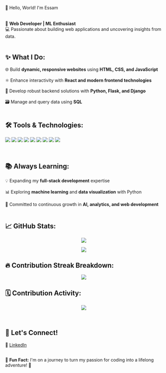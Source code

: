 👋 Hello, World! I'm Essam  
<br>  
🌟 **Web Developer | ML Enthusiast**  
💻 Passionate about building web applications and uncovering insights from data.  
<br>  

## ✨ What I Do:  
🌐 Build **dynamic, responsive websites** using **HTML, CSS, and JavaScript**  <br>  
⚛️ Enhance interactivity with **React and modern frontend technologies**  <br>  
🐍 Develop robust backend solutions with **Python, Flask, and Django**  <br>  
🗃️ Manage and query data using **SQL**  
<br>  

## 🛠️ Tools & Technologies:
<p align="left">
  <img src="https://img.shields.io/badge/Python-3776AB?style=for-the-badge&logo=python&logoColor=white"/>
  <img src="https://img.shields.io/badge/Flask-000000?style=for-the-badge&logo=flask&logoColor=white"/>
  <img src="https://img.shields.io/badge/Django-092E20?style=for-the-badge&logo=django&logoColor=white"/>
  <img src="https://img.shields.io/badge/HTML5-E34F26?style=for-the-badge&logo=html5&logoColor=white"/>
  <img src="https://img.shields.io/badge/CSS3-1572B6?style=for-the-badge&logo=css3&logoColor=white"/>
  <img src="https://img.shields.io/badge/JavaScript-F7DF1E?style=for-the-badge&logo=javascript&logoColor=black"/>
  <img src="https://img.shields.io/badge/React-20232A?style=for-the-badge&logo=react&logoColor=61DAFB"/>
  <img src="https://img.shields.io/badge/SQL-003B57?style=for-the-badge&logo=postgresql&logoColor=white"/>
  <img src="https://img.shields.io/badge/GitHub-181717?style=for-the-badge&logo=github&logoColor=white"/>
</p>  
<br>

## 📚 Always Learning:  
💡 Expanding my **full-stack development** expertise  <br>  
📊 Exploring **machine learning** and **data visualization** with Python  <br>  
🧠 Committed to continuous growth in **AI, analytics, and web development**  
<br>  

## 📈 GitHub Stats:
<p align="center">
 <img src="https://github-readme-stats.vercel.app/api?username=essambhatti&show_icons=true&theme=react&hide_title=true" />
</p>  
<p align="center">
  <img src="https://github-readme-stats.vercel.app/api/top-langs/?username=essambhatti&layout=compact&theme=react" />
</p>  

## 🔥 Contribution Streak Breakdown:
<p align="center">
  <img src="https://github-readme-streak-stats.herokuapp.com/?user=essambhatti&theme=tokyonight&hide_border=false" />
</p>

## 🗓️ Contribution Activity:
<p align="center">
  <img src="https://github-profile-summary-cards.vercel.app/api/cards/profile-details?username=essambhatti&theme=vue" />
</p>
<br>  

## 🔗 Let's Connect!  
💼 [LinkedIn](https://www.linkedin.com/in/muhammad-essam-bhatti-447b78330/)  
<br>  

🌈 **Fun Fact:** I'm on a journey to turn my passion for coding into a lifelong adventure! 🚀  
